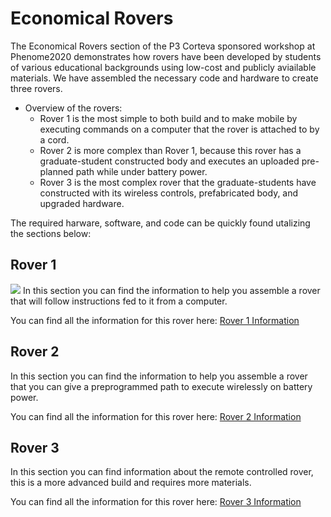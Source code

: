 # Economical Rovers

The Economical Rovers section of the P3 Corteva sponsored workshop at Phenome2020 demonstrates how rovers have been developed by students of various educational backgrounds using low-cost and publicly aviailable materials. We have assembled the necessary code and hardware to create three rovers. 

* Overview of the rovers:
    + Rover 1 is the most simple to both build and to make mobile by executing commands on a computer that the rover is attached to by a cord.
    + Rover 2 is more complex than Rover 1, because this rover has a graduate-student constructed body and executes an uploaded pre-planned path while under battery power. 
    + Rover 3 is the most complex rover that the graduate-students have constructed with its wireless controls, prefabricated body, and upgraded hardware.

<!--
This section of workshop is focused on the use of rovers assembled using resources that can be obtained at relatively low-cost. Below you will find three different sections covering the different types of rovers that were on display at the workshop. The first section is for the smaller rover that was fed commands from a computer and then executed those commands. The second section covers the rover that had code uploaded and could execute a pre-planned path when supplied with battery power. The final section is a more advanced rover that is controlled from a controller wirelessly and has a more complex set up.
-->


The required harware, software, and code can be quickly found utalizing the sections below:

## Rover 1
![](../Rover_Images/Rover_1.jpg)
In this section you can find the information to help you assemble a rover that will follow instructions fed to it from a computer.

You can find all the information for this rover here: [Rover 1 Information](./P3-Rover-1)

## Rover 2

In this section you can find the information to help you assemble a rover that you can give a preprogrammed path to execute wirelessly on battery power.

You can find all the information for this rover here: [Rover 2 Information](./P3-Rover-2)

## Rover 3

In this section you can find information about the remote controlled rover, this is a more advanced build and requires more materials.

You can find all the information for this rover here: [Rover 3 Information](./P3-Rover-3)
